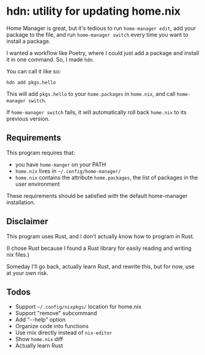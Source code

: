# hdn: utility for updating home.nix
Home Manager is great,
but it's tedious to run `home-manager edit`,
add your package to the file,
and run `home-manager switch`
every time you want to install a package.

I wanted a workflow like Poetry,
where I could just add a package and install it in one command.
So, I made `hdn`.

You can call it like so:
```shell
hdn add pkgs.hello
```

This will add `pkgs.hello` to your `home.packages` in `home.nix`, and call `home-manager switch`.

If `home-manager switch` fails, it will automatically roll back `home.nix` to its previous version. 

## Requirements
This program requires that:
- you have `home-manger` on your PATH
- `home.nix` lives in `~/.config/home-manager/`
- `home.nix` contains the attribute `home.packages`, the list of packages in the user environment

These requirements should be satisfied with the default home-manager installation.

## Disclaimer
This program uses Rust, and I don't actually know how to program in Rust.

(I chose Rust because I found a Rust library for easily reading and writing nix files.)

Someday I'll go back, actually learn Rust, and rewrite this, but for now, use at your own risk.

## Todos
- Support `~/.config/nixpkgs/` location for home.nix
- Support "remove" subcommand
- Add "--help" option
- Organize code into functions
- Use rnix directly instead of `nix-editor`
- Show `home.nix` diff
- Actually learn Rust
